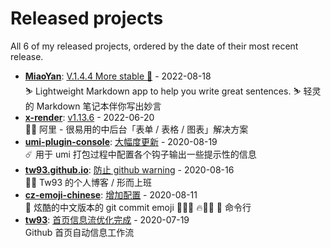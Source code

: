 # Released projects

All <!-- release_count starts -->6<!-- release_count ends --> of my released projects, ordered by the date of their most recent release.

<!-- recent_releases starts -->
* **[MiaoYan](https://github.com/tw93/MiaoYan)**: [V.1.4.4 More stable 🙏](https://github.com/tw93/MiaoYan/releases/tag/V1.4.4) - 2022-08-18
<br>⛷ Lightweight Markdown app to help you write great sentences. ⛷ 轻灵的 Markdown 笔记本伴你写出妙言
* **[x-render](https://github.com/alibaba/x-render)**: [v1.13.6](https://github.com/alibaba/x-render/releases/tag/v1.13.6) - 2022-06-20
<br>🚴‍♀️ 阿里 - 很易用的中后台「表单 / 表格 / 图表」解决方案
* **[umi-plugin-console](https://github.com/tw93/umi-plugin-console)**: [大幅度更新](https://github.com/tw93/umi-plugin-console/releases/tag/v0.2.2) - 2020-08-19
<br>☄️ 用于 umi 打包过程中配置各个钩子输出一些提示性的信息
* **[tw93.github.io](https://github.com/tw93/tw93.github.io)**: [防止 github warning](https://github.com/tw93/tw93.github.io/releases/tag/v0.2.0) - 2020-08-16
<br>🧗‍♂️ Tw93 的个人博客 / 形而上班
* **[cz-emoji-chinese](https://github.com/tw93/cz-emoji-chinese)**: [增加配置](https://github.com/tw93/cz-emoji-chinese/releases/tag/v0.3.1) - 2020-08-11
<br>🚴 炫酷的中文版本的 git commit emoji  🐛🎨✨ 🔥💄📝 🎉 命令行
* **[tw93](https://github.com/tw93/tw93)**: [首页信息流优化完成](https://github.com/tw93/tw93/releases/tag/V1.0) - 2020-07-19
<br>Github 首页自动信息工作流
<!-- recent_releases ends -->
